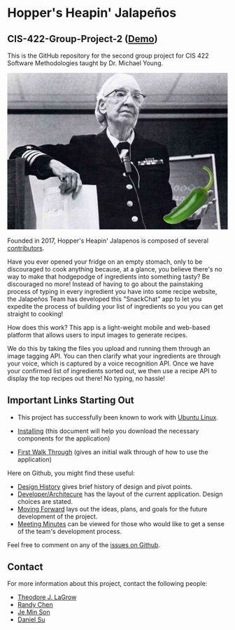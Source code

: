 # Hopper's Heapin' Jalapeños
## CIS-422-Group-Project-2 (<a href="http://422hopper.pythonanywhere.com/" target="_blank">Demo</a>) 

This is the GitHub repository for the second group project for CIS 422 Software Methodologies taught by Dr. Michael Young.

![alt text](https://github.com/tjlagrow/CIS-422-Group-Project-2/blob/master/Other_Files/Picture1.png)

Founded in 2017, Hopper's Heapin' Jalapenos is composed of several [contributors](https://github.com/tjlagrow/CIS-422-Group-Project-2/wiki/Contributors). 

Have you ever opened your fridge on an empty stomach, only to be discouraged to cook anything 
because, at a glance, you believe there's no way to make that hodgepodge of ingredients into 
something tasty? Be discouraged no more! Instead of having to go about the painstaking process 
of typing in every ingredient you have into some recipe website, the Jalapeños Team has developed 
this "SnackChat" app to let you expedite the process of building your list of ingredients so you
you can get straight to cooking!

How does this work? This app is a light-weight mobile and web-based platform that allows users to input images to 
generate recipes.

We do this by taking the files you upload and running them through an image tagging API.
You can then clarify what your ingredients are through your voice, which is captured by 
a voice recognition API. Once we have your confirmed list of ingredients sorted out, we 
then use a recipe API to display the top recipes out there! No typing, no hassle! 

## Important Links Starting Out

* This project has successfully been known to work with [Ubuntu Linux](https://www.ubuntu.com/).

* [Installing](https://github.com/tjlagrow/CIS-422-Group-Project-2/wiki/Installation-Guide) (this document will help you download the necessary components for the application)

* [First Walk Through](https://github.com/tjlagrow/CIS-422-Group-Project-2/wiki/User) (gives an initial walk through of how to use the application)

Here on Github, you might find these useful:

* [Design History](https://github.com/tjlagrow/CIS-422-Group-Project-2/wiki/Design-History) gives brief history of design and pivot points.
* [Developer/Architecure](https://github.com/tjlagrow/CIS-422-Group-Project-2/wiki/Developer-Architecture) has the layout of the current application.  Design choices are stated.
* [Moving Forward](https://github.com/tjlagrow/CIS-422-Group-Project-2/wiki/Moving-Forward) lays out the ideas, plans, and goals for the future development of the project.
* [Meeting Minutes](https://github.com/tjlagrow/CIS-422-Group-Project-2/wiki/Meeting-Minutes) can be viewed for those who would like to get a sense of the team's development process.

Feel free to comment on any of the [issues on Github](https://github.com/tjlagrow/CIS-422-Group-Project-2/issues).

## Contact

For more information about this project, contact the following people: 
- [Theodore J. LaGrow](mailto:tlagrow@uoregon.edu)
- [Randy Chen](mailto:randy.chen96@gmail.com)
- [Je Min Son](mailto:jemin@uoregon.edu)
- [Daniel Su](mailto:dsu@uoregon.edu)

